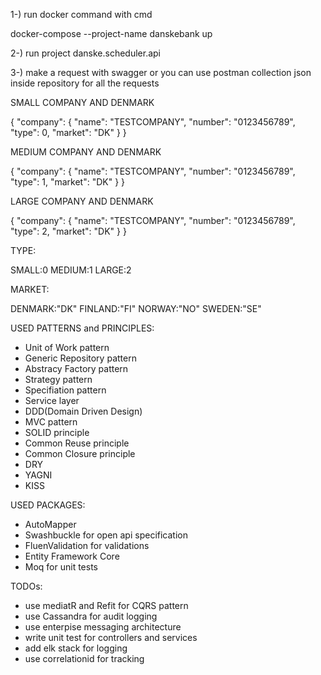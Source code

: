 1-) run docker command with cmd 

  docker-compose --project-name danskebank up
  
2-) run project danske.scheduler.api

3-) make a request with swagger or you can use postman collection json inside repository for all the requests

SMALL COMPANY AND DENMARK

{
  "company": {
    "name": "TESTCOMPANY",
    "number": "0123456789",
    "type": 0,
    "market": "DK"
  }
}

MEDIUM COMPANY AND DENMARK

{
  "company": {
    "name": "TESTCOMPANY",
    "number": "0123456789",
    "type": 1,
    "market": "DK"
  }
}


LARGE COMPANY AND DENMARK

{
  "company": {
    "name": "TESTCOMPANY",
    "number": "0123456789",
    "type": 2,
    "market": "DK"
  }
}

TYPE:

  SMALL:0
  MEDIUM:1
  LARGE:2

MARKET:

  DENMARK:"DK"
  FINLAND:"FI"
  NORWAY:"NO"
  SWEDEN:"SE"
  
USED PATTERNS and PRINCIPLES:

- Unit of Work pattern
- Generic Repository pattern
- Abstracy Factory pattern
- Strategy pattern
- Specifiation pattern
- Service layer
- DDD(Domain Driven Design)
- MVC pattern
- SOLID principle
- Common Reuse principle
- Common Closure principle
- DRY
- YAGNI
- KISS

USED PACKAGES:

- AutoMapper
- Swashbuckle for open api specification
- FluenValidation for validations
- Entity Framework Core
- Moq for unit tests

TODOs: 
  - use mediatR and Refit for CQRS pattern
  - use Cassandra for audit logging
  - use enterpise messaging architecture
  - write unit test for controllers and services
  - add elk stack for logging
  - use correlationid for tracking
